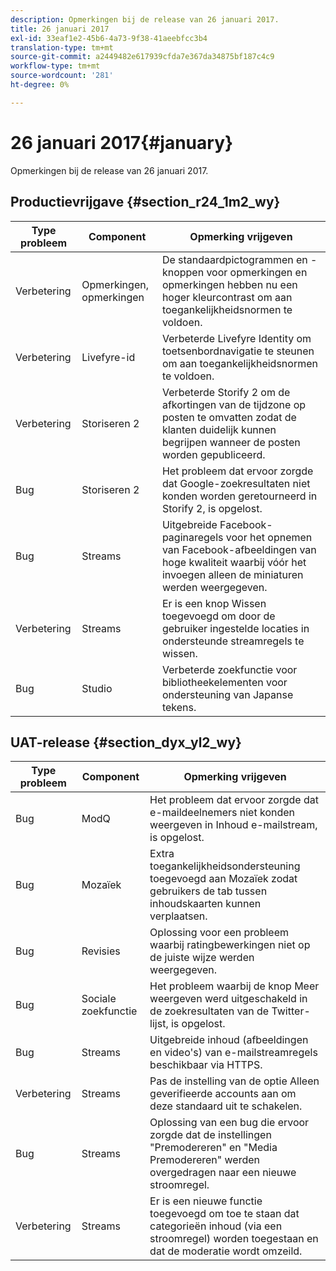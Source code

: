 ```yaml
---
description: Opmerkingen bij de release van 26 januari 2017.
title: 26 januari 2017
exl-id: 33eaf1e2-45b6-4a73-9f38-41aeebfcc3b4
translation-type: tm+mt
source-git-commit: a2449482e617939cfda7e367da34875bf187c4c9
workflow-type: tm+mt
source-wordcount: '281'
ht-degree: 0%

---
```


# 26 januari 2017{#january}

Opmerkingen bij de release van 26 januari 2017.

## Productievrijgave {#section_r24_1m2_wy}

| Type probleem | Component | Opmerking vrijgeven |
|--- |--- |--- |
| Verbetering | Opmerkingen, opmerkingen | De standaardpictogrammen en -knoppen voor opmerkingen en opmerkingen hebben nu een hoger kleurcontrast om aan toegankelijkheidsnormen te voldoen. |
| Verbetering | Livefyre-id | Verbeterde Livefyre Identity om toetsenbordnavigatie te steunen om aan toegankelijkheidsnormen te voldoen. |
| Verbetering | Storiseren 2 | Verbeterde Storify 2 om de afkortingen van de tijdzone op posten te omvatten zodat de klanten duidelijk kunnen begrijpen wanneer de posten worden gepubliceerd. |
| Bug | Storiseren 2 | Het probleem dat ervoor zorgde dat Google-zoekresultaten niet konden worden geretourneerd in Storify 2, is opgelost. |
| Bug | Streams | Uitgebreide Facebook-paginaregels voor het opnemen van Facebook-afbeeldingen van hoge kwaliteit waarbij vóór het invoegen alleen de miniaturen werden weergegeven. |
| Verbetering | Streams | Er is een knop Wissen toegevoegd om door de gebruiker ingestelde locaties in ondersteunde streamregels te wissen. |
| Bug | Studio | Verbeterde zoekfunctie voor bibliotheekelementen voor ondersteuning van Japanse tekens. |


## UAT-release {#section_dyx_yl2_wy}

| Type probleem | Component | Opmerking vrijgeven |
|--- |--- |--- |
| Bug | ModQ | Het probleem dat ervoor zorgde dat e-maildeelnemers niet konden weergeven in Inhoud e-mailstream, is opgelost. |
| Bug | Mozaïek | Extra toegankelijkheidsondersteuning toegevoegd aan Mozaïek zodat gebruikers de tab tussen inhoudskaarten kunnen verplaatsen. |
| Bug | Revisies | Oplossing voor een probleem waarbij ratingbewerkingen niet op de juiste wijze werden weergegeven. |
| Bug | Sociale zoekfunctie | Het probleem waarbij de knop Meer weergeven werd uitgeschakeld in de zoekresultaten van de Twitter-lijst, is opgelost. |
| Bug | Streams | Uitgebreide inhoud (afbeeldingen en video&#39;s) van e-mailstreamregels beschikbaar via HTTPS. |
| Verbetering | Streams | Pas de instelling van de optie Alleen geverifieerde accounts aan om deze standaard uit te schakelen. |
| Bug | Streams | Oplossing van een bug die ervoor zorgde dat de instellingen &quot;Premodereren&quot; en &quot;Media Premodereren&quot; werden overgedragen naar een nieuwe stroomregel. |
| Verbetering | Streams | Er is een nieuwe functie toegevoegd om toe te staan dat categorieën inhoud (via een stroomregel) worden toegestaan en dat de moderatie wordt omzeild. |
